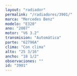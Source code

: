 ```yaml
---
layout: "radiador"
permalink: "/radiadores/3901/"
marca: "Mercedes Benz"
modelo: "E320"
ano: "2007"
motor: "V6 3.2"
transmision: "Automática"
parte: "62796A"
clima: "Con clima"
alto: "25 3/16"
ancho: "18 1/2"
observaciones: ""
id: "3901"
---
```


